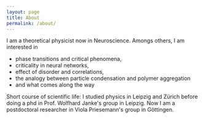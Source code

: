 ```yaml
---
layout: page
title: About
permalink: /about/
---
```


I am a theoretical physicist now in Neuroscience. Amongs others, I am
interested in 

- phase transitions and critical phenomena,
- criticality in neural networks,
- effect of disorder and correlations, 
- the analogy between particle condensation and polymer aggregation
- and what comes along the way

Short course of scientific life:
I studied physics in Leipzig and Zürich before doing a phd in Prof. Wolfhard
Janke's group in Leipzig. Now I am a postdoctoral researcher in Viola
Priesemann's group in Göttingen. 

